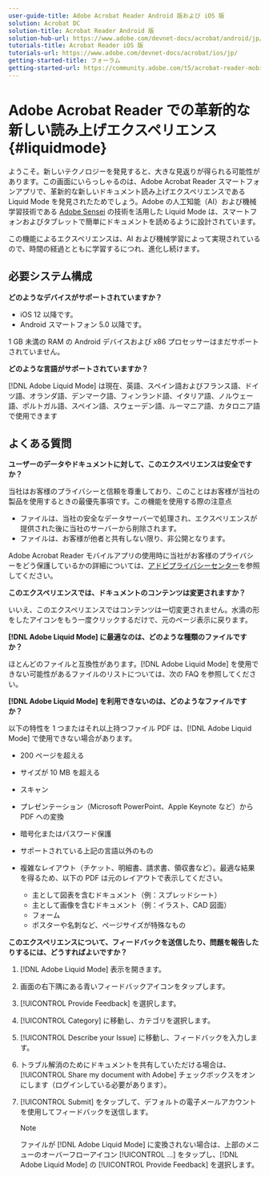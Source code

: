 ```yaml
---
user-guide-title: Adobe Acrobat Reader Android 版および iOS 版
solution: Acrobat DC
solution-title: Acrobat Reader Android 版
solution-hub-url: https://www.adobe.com/devnet-docs/acrobat/android/jp/
tutorials-title: Acrobat Reader iOS 版  
tutorials-url: https://www.adobe.com/devnet-docs/acrobat/ios/jp/
getting-started-title: フォーラム
getting-started-url: https://community.adobe.com/t5/acrobat-reader-mobile/bd-p/acrobat-reader-mobile?page=1&sort=latest_replies&filter=all
---
```


# Adobe Acrobat Reader での革新的な新しい読み上げエクスペリエンス {#liquidmode}

ようこそ。新しいテクノロジーを発見すると、大きな見返りが得られる可能性があります。この画面にいらっしゃるのは、Adobe Acrobat Reader スマートフォンアプリで、革新的な新しいドキュメント読み上げエクスペリエンスである Liquid Mode を発見されたためでしょう。Adobe の人工知能（AI）および機械学習技術である [Adobe Sensei](https://www.adobe.com/sensei.html) の技術を活用した Liquid Mode は、スマートフォンおよびタブレットで簡単にドキュメントを読めるように設計されています。

この機能によるエクスペリエンスは、AI および機械学習によって実現されているので、時間の経過とともに学習するにつれ、進化し続けます。

## 必要システム構成

**どのようなデバイスがサポートされていますか？**

* iOS 12 以降です。
* Android スマートフォン 5.0 以降です。

1 GB 未満の RAM の Android デバイスおよび x86 プロセッサーはまだサポートされていません。

**どのような言語がサポートされていますか？**

[!DNL Adobe Liquid Mode] は現在、英語、スペイン語およびフランス語、ドイツ語、オランダ語、デンマーク語、フィンランド語、イタリア語、ノルウェー語、ポルトガル語、スペイン語、スウェーデン語、ルーマニア語、カタロニア語で使用できます

## よくある質問

**ユーザーのデータやドキュメントに対して、このエクスペリエンスは安全ですか？**

当社はお客様のプライバシーと信頼を尊重しており、このことはお客様が当社の製品を使用するときの最優先事項です。この機能を使用する際の注意点

* ファイルは、当社の安全なデータサーバーで処理され、エクスペリエンスが提供された後に当社のサーバーから削除されます。
* ファイルは、お客様が他者と共有しない限り、非公開となります。

Adobe Acrobat Reader モバイルアプリの使用時に当社がお客様のプライバシーをどう保護しているかの詳細については、[アドビプライバシーセンター](https://www.adobe.com/privacy.html)を参照してください。

**このエクスペリエンスでは、ドキュメントのコンテンツは変更されますか？**

いいえ、このエクスペリエンスではコンテンツは一切変更されません。水滴の形をしたアイコンをもう一度クリックするだけで、元のページ表示に戻ります。

**[!DNL Adobe Liquid Mode] に最適なのは、どのような種類のファイルですか？**

ほとんどのファイルと互換性があります。[!DNL Adobe Liquid Mode] を使用できない可能性があるファイルのリストについては、次の FAQ を参照してください。

**[!DNL Adobe Liquid Mode] を利用できないのは、どのようなファイルですか？**

以下の特性を 1 つまたはそれ以上持つファイル PDF は、[!DNL Adobe Liquid Mode] で使用できない場合があります。

* 200 ページを超える
* サイズが 10 MB を超える
* スキャン
* プレゼンテーション（Microsoft PowerPoint、Apple Keynote など）から PDF への変換
* 暗号化またはパスワード保護
* サポートされている上記の言語以外のもの
* 複雑なレイアウト（チケット、明細書、請求書、領収書など）。最適な結果を得るため、以下の PDF は元のレイアウトで表示してください。

  * 主として図表を含むドキュメント（例：スプレッドシート）
  * 主として画像を含むドキュメント（例：イラスト、CAD 図面）
  * フォーム
  * ポスターや名刺など、ページサイズが特殊なもの

**このエクスペリエンスについて、フィードバックを送信したり、問題を報告したりするには、どうすればよいですか？**

1. [!DNL Adobe Liquid Mode] 表示を開きます。
1. 画面の右下隅にある青いフィードバックアイコンをタップします。
1. [!UICONTROL Provide Feedback] を選択します。
1. [!UICONTROL Category] に移動し、カテゴリを選択します。
1. [!UICONTROL Describe your Issue] に移動し、フィードバックを入力します。
1. トラブル解消のためにドキュメントを共有していただける場合は、[!UICONTROL Share my document with Adobe] チェックボックスをオンにします（ログインしている必要があります）。
1. [!UICONTROL Submit] をタップして、デフォルトの電子メールアカウントを使用してフィードバックを送信します。

   >[!NOTE]
   >
   >ファイルが [!DNL Adobe Liquid Mode] に変換されない場合は、上部のメニューのオーバーフローアイコン [!UICONTROL ...] をタップし、[!DNL Adobe Liquid Mode] の [!UICONTROL Provide Feedback] を選択します。